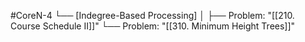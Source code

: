 #CoreN-4
└── [Indegree-Based Processing]
    │
    ├── Problem: "[[210. Course Schedule II]]"
    └── Problem: "[[310. Minimum Height Trees]]"